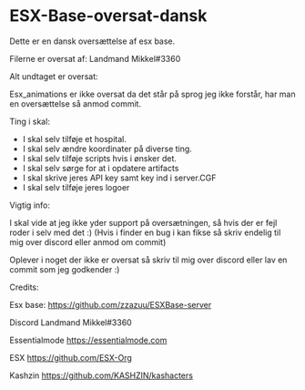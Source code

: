 #  ESX-Base-oversat-dansk
 
Dette er en dansk oversættelse af esx base.

Filerne er oversat af: Landmand Mikkel#3360

Alt undtaget er oversat:

Esx_animations er ikke oversat da det står på sprog jeg ikke forstår, har man en oversættelse så anmod commit.

Ting i skal:

- I skal selv tilføje et hospital.
- I skal selv ændre koordinater på diverse ting.
- I skal selv tilføje scripts hvis i ønsker det.
- I skal selv sørge for at i opdatere artifacts
- I skal skrive jeres API key samt key ind i server.CGF
- I skal selv tilføje jeres logoer

Vigtig info:

I skal vide at jeg ikke yder support på oversætningen, så hvis der er fejl roder i selv med det :) (Hvis i finder en bug i kan fikse så skriv endelig til mig over discord eller anmod om commit)

Oplever i noget der ikke er oversat så skriv til mig over discord eller lav en commit som jeg godkender :)

Credits: 

Esx base: https://github.com/zzazuu/ESXBase-server

Discord Landmand Mikkel#3360

Essentialmode https://essentialmode.com

ESX https://github.com/ESX-Org

Kashzin https://github.com/KASHZIN/kashacters

